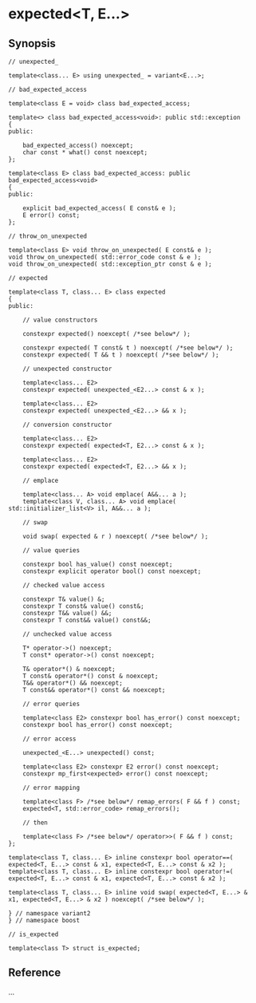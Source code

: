 # expected<T, E...>

## Synopsis

    // unexpected_

    template<class... E> using unexpected_ = variant<E...>;

    // bad_expected_access

    template<class E = void> class bad_expected_access;

    template<> class bad_expected_access<void>: public std::exception
    {
    public:

        bad_expected_access() noexcept;
        char const * what() const noexcept;
    };

    template<class E> class bad_expected_access: public bad_expected_access<void>
    {
    public:

        explicit bad_expected_access( E const& e );
        E error() const;
    };

    // throw_on_unexpected

    template<class E> void throw_on_unexpected( E const& e );
    void throw_on_unexpected( std::error_code const & e );
    void throw_on_unexpected( std::exception_ptr const & e );

    // expected

    template<class T, class... E> class expected
    {
    public:

        // value constructors

        constexpr expected() noexcept( /*see below*/ );

        constexpr expected( T const& t ) noexcept( /*see below*/ );
        constexpr expected( T && t ) noexcept( /*see below*/ );

        // unexpected constructor

        template<class... E2>
        constexpr expected( unexpected_<E2...> const & x );

        template<class... E2>
        constexpr expected( unexpected_<E2...> && x );

        // conversion constructor

        template<class... E2>
        constexpr expected( expected<T, E2...> const & x );

        template<class... E2>
        constexpr expected( expected<T, E2...> && x );

        // emplace

        template<class... A> void emplace( A&&... a );
        template<class V, class... A> void emplace( std::initializer_list<V> il, A&&... a );

        // swap

        void swap( expected & r ) noexcept( /*see below*/ );

        // value queries

        constexpr bool has_value() const noexcept;
        constexpr explicit operator bool() const noexcept;

        // checked value access

        constexpr T& value() &;
        constexpr T const& value() const&;
        constexpr T&& value() &&;
        constexpr T const&& value() const&&;

        // unchecked value access

        T* operator->() noexcept;
        T const* operator->() const noexcept;

        T& operator*() & noexcept;
        T const& operator*() const & noexcept;
        T&& operator*() && noexcept;
        T const&& operator*() const && noexcept;

        // error queries

        template<class E2> constexpr bool has_error() const noexcept;
        constexpr bool has_error() const noexcept;

        // error access

        unexpected_<E...> unexpected() const;

        template<class E2> constexpr E2 error() const noexcept;
        constexpr mp_first<expected> error() const noexcept;

        // error mapping

        template<class F> /*see below*/ remap_errors( F && f ) const;
        expected<T, std::error_code> remap_errors();

        // then

        template<class F> /*see below*/ operator>>( F && f ) const;
    };

    template<class T, class... E> inline constexpr bool operator==( expected<T, E...> const & x1, expected<T, E...> const & x2 );
    template<class T, class... E> inline constexpr bool operator!=( expected<T, E...> const & x1, expected<T, E...> const & x2 );

    template<class T, class... E> inline void swap( expected<T, E...> & x1, expected<T, E...> & x2 ) noexcept( /*see below*/ );

    } // namespace variant2
    } // namespace boost

    // is_expected

    template<class T> struct is_expected;

## Reference

...
